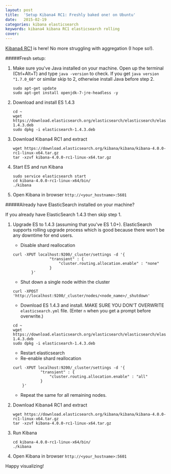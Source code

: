 ```yaml
---
layout: post
title:  'Setup Kibana4 RC1: Freshly baked one! on Ubuntu'
date:   2015-02-19
categories: kibana elasticsearch
keywords: kibana4 kibana RC1 elasticsearch rolling
cover: 
---
```


[Kibana4 RC1](http://www.elasticsearch.org/blog/kibana-4-rc1-is-now-available/) is here! No more struggling with aggregation (I hope so!). 

#####Fresh setup:

1. Make sure you've Java installed on your machine. Open up the terminal (Ctrl+Alt+T) and type `java -version` to check. If you get `java version "1.7.0_60"` or similar skip to 2, otherwise install Java before step 2.

	```
	sudo apt-get update
	sudo apt-get install openjdk-7-jre-headless -y
	```
2. Download and install ES 1.4.3 

    ```
    cd ~
    wget https://download.elasticsearch.org/elasticsearch/elasticsearch/elasticsearch-1.4.3.deb
    sudo dpkg -i elasticsearch-1.4.3.deb
    ```
3. Download Kibana4 RC1 and extract 

    ```
    wget https://download.elasticsearch.org/kibana/kibana/kibana-4.0.0-rc1-linux-x64.tar.gz
    tar -xzvf kibana-4.0.0-rc1-linux-x64.tar.gz
    ```
4. Start ES and run Kibana

    ```
    sudo service elasticsearch start
    cd kibana-4.0.0-rc1-linux-x64/bin/
    ./kibana
    ```
5. Open Kibana in browser `http://<your_hostname>:5601`

#####Already have ElasticSearch installed on your machine?

If you already have ElasticSearch 1.4.3 then skip step 1. 

1. Upgrade ES to 1.4.3 (assuming that you've ES 1.0+). ElasticSearch supports rolling upgrade process which is good because there won't be any downtime for end users. 
	* Disable shard reallocation 

	```
	curl -XPUT localhost:9200/_cluster/settings -d '{
	                "transient" : {
	                    "cluster.routing.allocation.enable" : "none"
	                }
	        }'
	```
	* Shut down a single node within the cluster

	```
	curl -XPOST 'http://localhost:9200/_cluster/nodes/<node_name>/_shutdown'
	```
	* Download ES 1.4.3 and install. MAKE SURE YOU DON'T OVERWRITE `elasticsearch.yml` file. (Enter `n` when you get a prompt before overwrite.) 

	```
    cd ~
    wget https://download.elasticsearch.org/elasticsearch/elasticsearch/elasticsearch-1.4.3.deb
    sudo dpkg -i elasticsearch-1.4.3.deb
    ```
    * Restart elasticsearch
    * Re-enable shard reallocation

    ```
    curl -XPUT localhost:9200/_cluster/settings -d '{
                "transient" : {
                    "cluster.routing.allocation.enable" : "all"
                }
        }'
    ```
    * Repeat the same for all remaining nodes. 

2. Download Kibana4 RC1 and extract

    ```
    wget https://download.elasticsearch.org/kibana/kibana/kibana-4.0.0-rc1-linux-x64.tar.gz
    tar -xzvf kibana-4.0.0-rc1-linux-x64.tar.gz
    ```
3. Run Kibana

    ```
    cd kibana-4.0.0-rc1-linux-x64/bin/
    ./kibana
    ```
4. Open Kibana in browser `http://<your_hostname>:5601`

Happy visualizing! 


	
